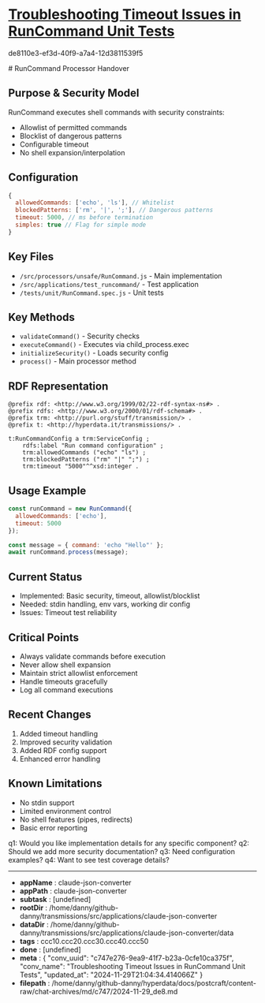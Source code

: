 # [Troubleshooting Timeout Issues in RunCommand Unit Tests](https://claude.ai/chat/c747e276-9ea9-41f7-b23a-0cfe10ca375f)

de8110e3-ef3d-40f9-a7a4-12d3811539f5

 <antArtifact identifier="runcommand-ho" type="text/markdown" title="RunCommand Handover Documentation">
# RunCommand Processor Handover

## Purpose & Security Model
RunCommand executes shell commands with security constraints:
- Allowlist of permitted commands
- Blocklist of dangerous patterns
- Configurable timeout
- No shell expansion/interpolation

## Configuration
```javascript
{
  allowedCommands: ['echo', 'ls'], // Whitelist
  blockedPatterns: ['rm', '|', ';'], // Dangerous patterns
  timeout: 5000, // ms before termination
  simples: true // Flag for simple mode
}
```

## Key Files
- `/src/processors/unsafe/RunCommand.js` - Main implementation
- `/src/applications/test_runcommand/` - Test application
- `/tests/unit/RunCommand.spec.js` - Unit tests

## Key Methods
- `validateCommand()` - Security checks
- `executeCommand()` - Executes via child_process.exec
- `initializeSecurity()` - Loads security config
- `process()` - Main processor method

## RDF Representation
```turtle
@prefix rdf: <http://www.w3.org/1999/02/22-rdf-syntax-ns#> .
@prefix rdfs: <http://www.w3.org/2000/01/rdf-schema#> .
@prefix trm: <http://purl.org/stuff/transmission/> .
@prefix t: <http://hyperdata.it/transmissions/> .

t:RunCommandConfig a trm:ServiceConfig ;
    rdfs:label "Run command configuration" ;
    trm:allowedCommands ("echo" "ls") ;
    trm:blockedPatterns ("rm" "|" ";") ;
    trm:timeout "5000"^^xsd:integer .
```

## Usage Example
```javascript
const runCommand = new RunCommand({
  allowedCommands: ['echo'],
  timeout: 5000
});

const message = { command: 'echo "Hello"' };
await runCommand.process(message);
```

## Current Status
- Implemented: Basic security, timeout, allowlist/blocklist
- Needed: stdin handling, env vars, working dir config
- Issues: Timeout test reliability

## Critical Points
- Always validate commands before execution
- Never allow shell expansion
- Maintain strict allowlist enforcement
- Handle timeouts gracefully
- Log all command executions

## Recent Changes
1. Added timeout handling
2. Improved security validation
3. Added RDF config support
4. Enhanced error handling

## Known Limitations
- No stdin support
- Limited environment control
- No shell features (pipes, redirects)
- Basic error reporting
</antArtifact>

q1: Would you like implementation details for any specific component?
q2: Should we add more security documentation?
q3: Need configuration examples?
q4: Want to see test coverage details?

---

* **appName** : claude-json-converter
* **appPath** : claude-json-converter
* **subtask** : [undefined]
* **rootDir** : /home/danny/github-danny/transmissions/src/applications/claude-json-converter
* **dataDir** : /home/danny/github-danny/transmissions/src/applications/claude-json-converter/data
* **tags** : ccc10.ccc20.ccc30.ccc40.ccc50
* **done** : [undefined]
* **meta** : {
  "conv_uuid": "c747e276-9ea9-41f7-b23a-0cfe10ca375f",
  "conv_name": "Troubleshooting Timeout Issues in RunCommand Unit Tests",
  "updated_at": "2024-11-29T21:04:34.414066Z"
}
* **filepath** : /home/danny/github-danny/hyperdata/docs/postcraft/content-raw/chat-archives/md/c747/2024-11-29_de8.md